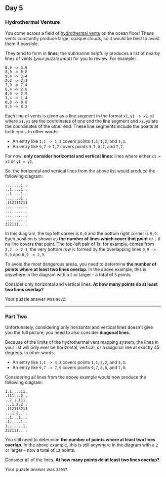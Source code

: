 ## Day 5

### Hydrothermal Venture

You come across a field of [hydrothermal vents](https://en.wikipedia.org/wiki/Hydrothermal_vent)
on the ocean floor! These vents constantly produce large, opaque clouds, so it would be 
best to avoid them if possible.

They tend to form in **lines**; the submarine helpfully produces a list of nearby lines of 
vents (_your puzzle input_) for you to review. For example:

```
0,9 -> 5,9
8,0 -> 0,8
9,4 -> 3,4
2,2 -> 2,1
7,0 -> 7,4
6,4 -> 2,0
0,9 -> 2,9
3,4 -> 1,4
0,0 -> 8,8
5,5 -> 8,2
```

Each line of vents is given as a line segment in the format `x1,y1 -> x2,y2` where `x1,y1` 
are the coordinates of one end the line segment and `x2,y2` are the coordinates of the 
other end. These line segments include the points at both ends. In other words:

- An entry like `1,1 -> 1,3` covers points `1,1`, `1,2`, and `1,3`.
- An entry like `9,7` -> `7,7` covers points `9,7`, `8,7`, and `7,7`.

For now, **only consider horizontal and vertical lines**: lines where either `x1 = x2` 
or `y1 = y2`.

So, the horizontal and vertical lines from the above list would produce the following 
diagram:

```
.......1..
..1....1..
..1....1..
.......1..
.112111211
..........
..........
..........
..........
222111....
```

In this diagram, the top left corner is `0,0` and the bottom right corner is `9,9`. 
Each position is shown as **the number of lines which cover that point** or `.` if no 
line covers that point. The top-left pair of 1s, for example, comes from `2,2 -> 2,1`; 
the very bottom row is formed by the overlapping lines `0,9 -> 5,9` and `0,9 -> 2,9`.

To avoid the most dangerous areas, you need to determine **the number of points 
where at least two lines overlap**. In the above example, this is anywhere in the 
diagram with a `2` or larger - a total of `5` points.

Consider only horizontal and vertical lines. **At how many points do at least two 
lines overlap?**

Your puzzle answer was `8622`.

---

### Part Two

Unfortunately, considering only horizontal and vertical lines doesn't give you the full 
picture; you need to also consider **diagonal lines**.

Because of the limits of the hydrothermal vent mapping system, the lines in your list 
will only ever be horizontal, vertical, or a diagonal line at exactly 45 degrees. In other 
words:

- An entry like `1,1 -> 3,3` covers points `1,1`, `2,2`, and `3,3`.
- An entry like `9,7 -> 7,9` covers points `9,7`, `8,8`, and `7,9`.

Considering all lines from the above example would now produce the following diagram:

```
1.1....11.
.111...2..
..2.1.111.
...1.2.2..
.112313211
...1.2....
..1...1...
.1.....1..
1.......1.
222111....
```

You still need to determine **the number of points where at least two lines overlap**. 
In the above example, this is still anywhere in the diagram with a `2` or larger - now 
a total of `12` points.

Consider all of the lines. **At how many points do at least two lines overlap?**

Your puzzle answer was `22037`.
